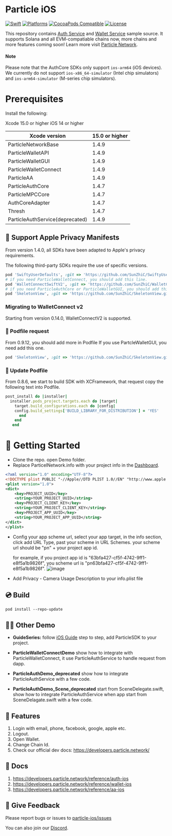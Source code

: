# Particle iOS
[![Swift](https://img.shields.io/badge/Swift-5-orange)](https://img.shields.io/badge/Swift-5-orange)
[![Platforms](https://img.shields.io/badge/Platforms-iOS-yellowgreen)](https://img.shields.io/badge/Platforms-iOS-Green)
[![CocoaPods Compatible](https://img.shields.io/cocoapods/v/ParticleWalletGUI.svg)](https://img.shields.io/cocoapods/v/Alamofire.svg)
[![License](https://img.shields.io/github/license/Particle-Network/particle-ios)](https://github.com/Particle-Network/particle-ios/blob/main/LICENSE.txt)


This repository contains [Auth Service](https://docs.particle.network/auth-service/introduction) and [Wallet Service](https://docs.particle.network/wallet-service/introduction) sample source. It supports Solana and all EVM-compatiable chains now, more chains and more features coming soon! Learn more visit [Particle Network](https://docs.particle.network/).

#### Note
Please note that the AuthCore SDKs only support `ios-arm64` (iOS devices). We currently do not support `ios-x86_64-simulator` (Intel chip simulators) and  `ios-arm64-simulator` (M-series chip simulators).


# Prerequisites
Install the following:

Xcode 15.0 or higher
iOS 14 or higher


| Xcode version                | 15.0 or higher | 
|------------------------------|---------------|
| ParticleNetworkBase          | 1.4.9        |
| ParticleWalletAPI            | 1.4.9        |
| ParticleWalletGUI            | 1.4.9        |
| ParticleWalletConnect        | 1.4.9        | 
| ParticleAA                   | 1.4.9        | 
| ParticleAuthCore             | 1.4.7          |
| ParticleMPCCore              | 1.4.7          |
| AuthCoreAdapter              | 1.4.7          |
| Thresh                       | 1.4.7          |
| ParticleAuthService(deprecated)         | 1.4.9        |

## 🎯 Support Apple Privacy Manifests
From version 1.4.0, all SDKs have been adapted to Apple's privacy requirements.

The following third-party SDKs require the use of specific versions.
```ruby
pod 'SwiftyUserDefaults', :git => 'https://github.com/SunZhiC/SwiftyUserDefaults.git', :branch => 'master'
# if you need ParticleWalletConnect, you should add this line.
pod 'WalletConnectSwiftV2', :git => 'https://github.com/SunZhiC/WalletConnectSwiftV2.git', :branch => 'particle'
# if you need ParticleAuthCore or ParticleWalletGUI, you should add this line.
pod 'SkeletonView', :git => 'https://github.com/SunZhiC/SkeletonView.git', :branch => 'main'
```

### Migrating to WalletConnect v2
Starting from version 0.14.0, WalletConnectV2 is supported.

### 🔌 Podfile request
From 0.9.12, you should add more in Podfile
If you use PartcleWalletGUI, you need add this one.
```ruby
pod 'SkeletonView', :git => 'https://github.com/SunZhiC/SkeletonView.git', :branch => 'main'
```

###  🧂 Update Podfile
From 0.8.6, we start to build SDK with XCFramework, that request copy the following text into Podfile.

```ruby
post_install do |installer|
  installer.pods_project.targets.each do |target|
    target.build_configurations.each do |config|
    config.build_settings['BUILD_LIBRARY_FOR_DISTRIBUTION'] = 'YES'
      end
    end
   end
```


# 🔧 Getting Started

* Clone the repo. open Demo folder.
* Replace ParticelNetwork.info with your project info in the [Dashboard](https://dashboard.particle.network/#/login).
```xml
<?xml version="1.0" encoding="UTF-8"?>
<!DOCTYPE plist PUBLIC "-//Apple//DTD PLIST 1.0//EN" "http://www.apple.com/DTDs/PropertyList-1.0.dtd">
<plist version="1.0">
<dict>
	<key>PROJECT_UUID</key>
	<string>YOUR_PROJECT_UUID</string>
	<key>PROJECT_CLIENT_KEY</key>
	<string>YOUR_PROJECT_CLIENT_KEY</string>
	<key>PROJECT_APP_UUID</key>
	<string>YOUR_PROJECT_APP_UUID</string>
</dict>
</plist>

```
* Config your app scheme url, select your app target, in the info section, click add URL Type, past your scheme in URL Schemes. 
your scheme url should be "pn" + your project app id.

    for example, if you project app id is "63bfa427-cf5f-4742-9ff1-e8f5a1b9826f", you scheme url is "pn63bfa427-cf5f-4742-9ff1-e8f5a1b9826f".
![image](https://user-images.githubusercontent.com/18244874/168455432-f25796b0-3a6a-4fa7-8ec6-adc5f8a0c46e.png)

* Add Privacy - Camera Usage Description to your info.plist file

## 💿 Build
```
pod install --repo-update
```

## 🚴‍♂️ Other Demo

- **GuideSeries:** follow [iOS Guide](https://docs.particle.network/getting-started/platform-specific-guides/ios/social-login-+-embeded-wallet) step to step, add ParticleSDK to your project.
  
- **ParticleWalletConnectDemo** show how to integrate with ParticleWalletConnect, it use ParticleAuthService to handle request from dapp.
- **ParticleAuthDemo_deprecated** show how to integrate ParticleAuthService with a few code.
  
- **ParticleAuthDemo_Scene_deprecated** start from SceneDelegate.swift, show how to integrate ParticleAuthService when app start from SceneDelagate.swift with a few code.
  

## 🔬 Features

1. Login with email, phone, facebook, google, apple etc.
2. Logout.
3. Open Wallet.
4. Change Chain Id.
5. Check our official dev docs: https://developers.particle.network/

## 📄 Docs
1. https://developers.particle.network/reference/auth-ios
2. https://developers.particle.network/reference/wallet-ios
3. https://developers.particle.network/reference/aa-ios

## 💼 Give Feedback
Please report bugs or issues to [particle-ios/issues](https://github.com/Particle-Network/particle-ios/issues)

You can also join our [Discord](https://discord.gg/2y44qr6CR2).





